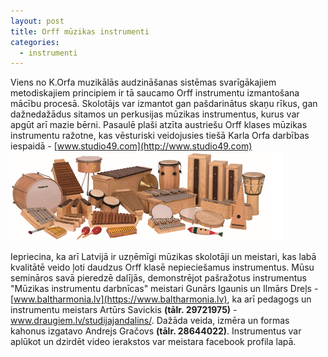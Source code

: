 ```yaml
---
layout: post
title: Orff mūzikas instrumenti
categories:
  - instrumenti
---
```

Viens no K.Orfa muzikālās audzināšanas sistēmas svarīgākajiem metodiskajiem principiem ir tā saucamo Orff
instrumentu izmantošana mācību procesā.
Skolotājs var izmantot gan pašdarinātus skaņu rīkus, gan dažnedažādus sitamos un perkusijas mūzikas instrumentus,
kurus var apgūt arī mazie bērni.
Pasaulē plaši atzīta austriešu Orff klases mūzikas instrumentu ražotne,
kas vēsturiski veidojusies tiešā Karla Orfa darbības iespaidā - [www.studio49.com](http://www.studio49.com)
![instrumenti](/public/intrumenti.png)
<!--content-->
Iepriecina, ka arī Latvijā ir uzņēmīgi mūzikas skolotāji un meistari, kas labā kvalitātē veido ļoti daudzus Orff klasē nepieciešamus instrumentus. Mūsu semināros savā pieredzē dalījās, demonstrējot pašražotus instrumentus "Mūzikas instrumentu darbnīcas" meistari Gunārs Igaunis un Ilmārs Dreļs - [www.baltharmonia.lv](https://www.baltharmonia.lv), ka arī pedagogs un instrumentu meistars Artūrs Savickis **(tālr. 29721975)** - www.draugiem.lv/studijajandalins/.  Dažāda veida, izmēra un formas kahonus izgatavo Andrejs Gračovs **(tālr. 28644022)**. Instrumentus var aplūkot un dzirdēt video ierakstos var meistara facebook profila lapā.
